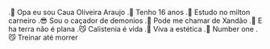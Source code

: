 .👋 Opa eu sou Caua Oliveira Araujo 
.🗿 Tenho 16 anos 
.🍷 Estudo no milton carneiro
.😎 Sou o caçador de demonios 
.👏 Pode me chamar de Xandão 
.🤨 E ha terra não é plana 
.😼 Calistenia é vida
.🤑 Viva a estética 
.🗿 Number one
.😼 Treinar até morrer 
